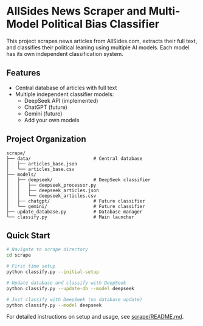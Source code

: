 # AllSides News Scraper and Multi-Model Political Bias Classifier

This project scrapes news articles from AllSides.com, extracts their full text, and classifies their political leaning using multiple AI models. Each model has its own independent classification system.

## Features

- Central database of articles with full text
- Multiple independent classifier models:
  - DeepSeek API (implemented)
  - ChatGPT (future)
  - Gemini (future)
  - Add your own models

## Project Organization

```
scrape/
├── data/                       # Central database
│   ├── articles_base.json
│   └── articles_base.csv
├── models/
│   ├── deepseek/               # DeepSeek classifier
│   │   ├── deepseek_processor.py
│   │   ├── deepseek_articles.json
│   │   └── deepseek_articles.csv
│   ├── chatgpt/                # Future classifier
│   └── gemini/                 # Future classifier
├── update_database.py          # Database manager
└── classify.py                 # Main launcher
```

## Quick Start

```bash
# Navigate to scrape directory
cd scrape

# First time setup
python classify.py --initial-setup

# Update database and classify with DeepSeek
python classify.py --update-db --model deepseek

# Just classify with DeepSeek (no database update)
python classify.py --model deepseek
```

For detailed instructions on setup and usage, see [scrape/README.md](scrape/README.md). 